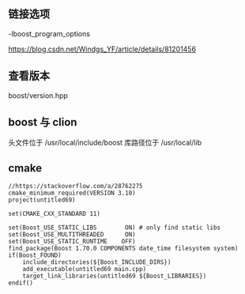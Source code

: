 ## 链接选项

-lboost_program_options

https://blog.csdn.net/Windgs_YF/article/details/81201456

## 查看版本

boost/version.hpp

## boost 与 clion

头文件位于 /usr/local/include/boost
库路径位于 /usr/local/lib

## cmake


```
//https://stackoverflow.com/a/28762275
cmake_minimum_required(VERSION 3.10)
project(untitled69)

set(CMAKE_CXX_STANDARD 11)

set(Boost_USE_STATIC_LIBS        ON) # only find static libs
set(Boost_USE_MULTITHREADED      ON)
set(Boost_USE_STATIC_RUNTIME    OFF)
find_package(Boost 1.70.0 COMPONENTS date_time filesystem system)
if(Boost_FOUND)
    include_directories(${Boost_INCLUDE_DIRS})
    add_executable(untitled69 main.cpp)
    target_link_libraries(untitled69 ${Boost_LIBRARIES})
endif()


```
